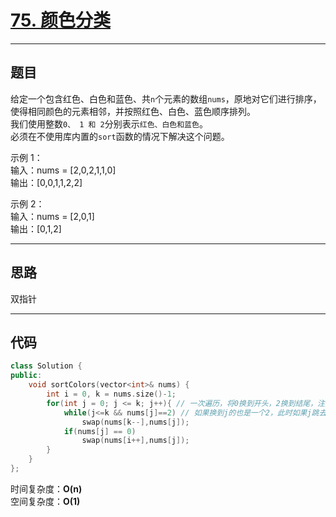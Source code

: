 # [75. 颜色分类](https://leetcode.cn/problems/sort-colors/description/)

---

## 题目

给定一个包含红色、白色和蓝色、共`n`个元素的数组`nums`，原地对它们进行排序，使得相同颜色的元素相邻，并按照红色、白色、蓝色顺序排列。  
我们使用整数`0、 1 和 2`分别表示`红色、白色和蓝色`。  
必须在不使用库内置的`sort`函数的情况下解决这个问题。  

示例 1：  
输入：nums = [2,0,2,1,1,0]  
输出：[0,0,1,1,2,2]  

示例 2：  
输入：nums = [2,0,1]  
输出：[0,1,2]  

---

## 思路

双指针

---

## 代码

```C++
class Solution {
public:
    void sortColors(vector<int>& nums) {
        int i = 0, k = nums.size()-1;
        for(int j = 0; j <= k; j++){ // 一次遍历，将0换到开头，2换到结尾，注意这里终止条件为 i<=k
            while(j<=k && nums[j]==2) // 如果换到j的也是一个2，此时如果j跳去处理下一个，这个2就留在了前面，会出错，因此需要一直换，直到换回来的不是2
                swap(nums[k--],nums[j]);
            if(nums[j] == 0)
                swap(nums[i++],nums[j]);
        }
    }
};
```

时间复杂度：**O(n)**  
空间复杂度：**O(1)**
